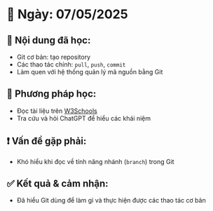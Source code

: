 # 📅 Ngày: 07/05/2025

## 📘 Nội dung đã học:
- Git cơ bản: tạo repository
- Các thao tác chính: `pull`, `push`, `commit`
- Làm quen với hệ thống quản lý mã nguồn bằng Git

## 📖 Phương pháp học:
- Đọc tài liệu trên [W3Schools](https://www.w3schools.com/)
- Tra cứu và hỏi ChatGPT để hiểu các khái niệm

## ❗ Vấn đề gặp phải:
- Khó hiểu khi đọc về tính năng nhánh (`branch`) trong Git

## ✅ Kết quả & cảm nhận:
- Đã hiểu Git dùng để làm gì và thực hiện được các thao tác cơ bản
